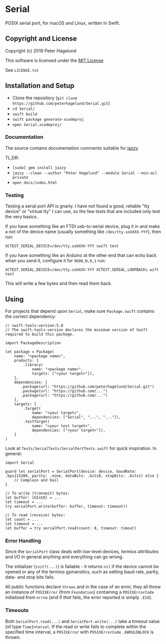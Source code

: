 # Serial

POSIX serial port, for macOS and Linux, written in Swift.

## Copyright and License

Copyright (c) 2019 Peter Hagelund

This software is licensed under the [MIT License](https://en.wikipedia.org/wiki/MIT_License)

See `LICENSE.txt`

## Installation and Setup

* Clone the repository (`git clone https://github.com/peterhagelund/Serial.git`)
* `cd Serial/`
* `swift build`
* `swift package generate-xcodeproj`
* `open Serial.xcodeproj/`

### Documentation

The source contains documentation comments suitable for [jazzy](https://github.com/realm/jazzy)

TL;DR:
* `[sudo] gem install jazzy`
* `jazzy --clean --author "Peter Hagelund" --module Serial --min-acl private`
* `open docs/index.html`

### Testing

Testing a serial port API is gnarly. I have not found a good, reliable "tty device" or "virtual tty" I can use, so the few tests that are included only test the very basics.

If you have something like an FTDI usb-to-serial device, plug it in and make a not of the device name (usually something like `/dev/tty.usbXXX-YYY`), then run:

    XCTEST_SERIAL_DEVICE=/dev/tty.usbXXX-YYY swift test

If you have something like an Arduino at the other end that can echo back whan you send it, configure it for `9600,N,8,1` run:

    XCTEST_SERIAL_DEVICE=/dev/tty.usbXXX-YYY XCTEST_SERIAL_LOOPBACKs wift test

This will write a few bytes and then read them back.

## Using

For projects that depend upon `Serial`, make sure `Package.swift` contains the correct dependency:

    // swift-tools-version:5.0
    // The swift-tools-version declares the minimum version of Swift required to build this package.

    import PackageDescription

    let package = Package(
        name: "<package name>",
        products: [
            .library(
                name: "<package name>",
                targets: ["<your target>"]),
        ],
        dependencies: [
           .package(url: "https://github.com/peterhagelund/Serial.git")
           .package(url: "https://github.com/...")
           .package(url: "https://github.com/...")
        ],
        targets: [
            .target(
                name: "<your target>",
                dependencies: ["Serial", "...", "..."]),
            .testTarget(
                name: "<your test target>",
                dependencies: ["<your target>"]),
        ]
    )

Look at `Tests/SerialTests/SerialPortTests.swift` for quick inspiration. In general:

    import Serial

    guard let serialPort = SerialPort(device: device, baudRate: .bps115200, parity: .none, dataBits: .bits8, stopBits: .bits1) else {
        // Complain and bail
    }
    
    // To write (transmit) bytes:
    let buffer: [UInt8] = ...
    let timeout = ...
    try serialPort.write(buffer: buffer, timeout: timeout))

    // To read (receive) bytes:
    let count = ...
    let timeout = ...
    let buffer = try serialPort.read(count: 8, timeout: timout)

### Error Handling

Since the `SerialPort` class deals with low-level devices, termios attritbutes and I/O in general anything and everything can go wrong.

The initializer (`init?(...)`) is failable - it returns `nil` if the device cannot be opened or any of the termios gymanstics, such as setting baud rate, parity, data- and stop bits fails.

All public functions declare `throws` and in the case of an error, they all throw an instance of `POSIXError` (from `Foundation`) containing a `POSIXErrorCode` initialized from `errno` (and if _that_ fails, the error reported is simply `.EIO`).

### Timeouts

Both `SerialPort.read(...)` and `SerialPort.write(...)` take a timeout value (of type `TimeInterval`. If the read or write fails to complete within the specified time interval, a `POSIXError` with `POSIXErrorCode` `.EWOULDBLOCK` is thrown.
